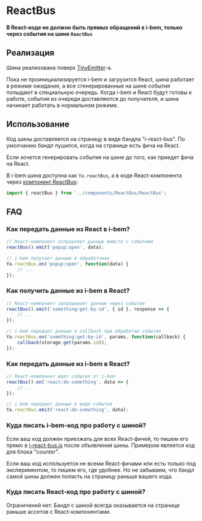 # ReactBus

__В React-коде не должно быть прямых обращений в i-bem, только через события на шине `ReactBus`__

## Реализация

Шина реализована поверх [TinyEmitter](https://github.com/scottcorgan/tiny-emitter)-а.

Пока не проинициализируется i-bem и загрузится React, шина работает в режиме ожидания, а все сгенерированные на шине события попыдают в специальную очередь. Когда i-bem и React будут готовы к работе, события из очереди доставляются до получателя, и шина начинает работать в нормальном режиме.

## Использование

Код шины доставляется на страницу в виде бандла "i-react-bus". По умолчанию бандл пушится, когда на странице есть фича на React.

Если хочется генерировать события на шине до того, как приедет фича на React.

В i-bem шина доступна как `Ya.reactBus`, а в коде React-компонента через [компонент ReactBus](./ReactBus.ts):

```ts
import { reactBus } from '../components/ReactBus/ReactBus';
```

## FAQ

### Как передать данные из React в i-bem?

```ts
// React-компонент отправляет данные вместе с событием
reactBus().emit('popup:open', data);
```

```js
// i-bem получает данные в обработчике
Ya.reactBus.on('popup:open', function(data) {
    // ...
});
```

### Как получить данные из i-bem в React?

```ts
// React-компонент запрашивает данные через событие
reactBus().emit('something:get-by-id', { id }, response => {
    // ...
});
```

```js
// i-bem передает данные в callback при обработке события
Ya.reactBus.on('something:get-by-id', params, function(callback) {
    callback(storage.get(params.id));
});
```

### Как передать данные из i-bem в React?

```ts
// React-компонент ждет события от i-bem
reactBus().on('react:do-something', data => {
    // ...
});
```

```js
// i-bem передает данные в виде события
Ya.reactBus.emit('react:do-something', data);
```

### Куда писать i-bem-код про работу с шиной?

Если ваш код должен приезжать для всех React-фичей, то пишем его прямо в [i-react-bus.js](../../../blocks-common/i-react-bus/i-react-bus.js) после объявления шины. Примером является код для блока "counter".

Если ваш код используется не всеми React-фичами или есть только под экспериментом, то пишем его, где удобнее. Но не забываем, что бандл самой шины должен попасть на страницу раньше вашего кода.

### Куда писать React-код про работу с шиной?

Ограничений нет. Бандл с шиной всегда оказывается на странице раньше ассетов с React-компонентами.

